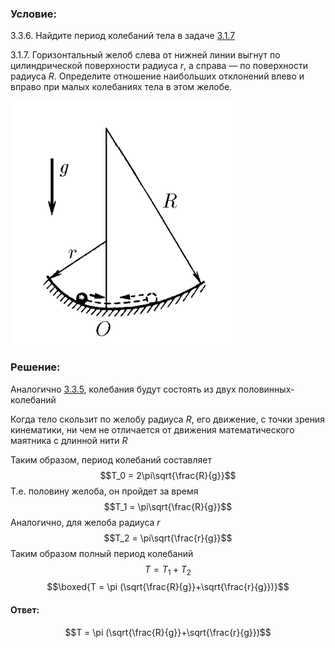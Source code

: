###  Условие: 

$3.3.6.$ Найдите период колебаний тела в задаче [3.1.7](../3.1.7)

$3.1.7.$ Горизонтальный желоб слева от нижней линии выгнут по цилиндрической поверхности радиуса $r$, а справа — по поверхности радиуса $R$. Определите отношение наибольших отклонений влево и вправо при малых колебаниях тела в этом желобе. 

![ К задаче 3.3.6 |354x390, 31%](../../img/3.3.6/statement.png)

###  Решение: 

Аналогично [3.3.5](../3.3.5), колебания будут состоять из двух половинных-колебаний 

Когда тело скользит по желобу радиуса $R$, его движение, с точки зрения кинематики, ни чем не отличается от движения математического маятника с длинной нити $R$ 

Таким образом, период колебаний составляет $$T_0 = 2\pi\sqrt{\frac{R}{g}}$$ Т.е. половину желоба, он пройдет за время $$T_1 = \pi\sqrt{\frac{R}{g}}$$ Аналогично, для желоба радиуса $r$ $$T_2 = \pi\sqrt{\frac{r}{g}}$$ Таким образом полный период колебаний $$T = T_1+T_2$$ $$\boxed{T = \pi (\sqrt{\frac{R}{g}}+\sqrt{\frac{r}{g}})}$$ 

####  Ответ: 

$$T = \pi (\sqrt{\frac{R}{g}}+\sqrt{\frac{r}{g}})$$

  

